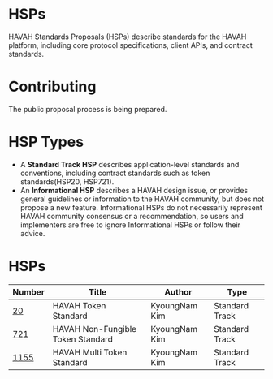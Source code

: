 # HSPs

HAVAH Standards Proposals (HSPs) describe standards for the HAVAH platform, including core protocol specifications, client APIs, and contract standards.

# Contributing

The public proposal process is being prepared.

# HSP Types

* A **Standard Track HSP** describes application-level standards and conventions, including contract standards such as token standards(HSP20, HSP721).
* An **Informational HSP** describes a HAVAH design issue, or provides general guidelines or information to the HAVAH community, but does not propose a new feature. Informational HSPs do not necessarily represent HAVAH community consensus or a recommendation, so users and implementers are free to ignore Informational HSPs or follow their advice.

# HSPs
| Number                   | Title                              | Author        | Type           |
|--------------------------|------------------------------------|---------------|----------------|
| [20](HSPs/HSP-20.md)     | HAVAH Token Standard               | KyoungNam Kim | Standard Track |
| [721](HSPs/HSP-721.md)   | HAVAH Non-Fungible Token Standard  | KyoungNam Kim | Standard Track |
| [1155](HSPs/HSP-1155.md) | HAVAH Multi Token Standard         | KyoungNam Kim | Standard Track |

